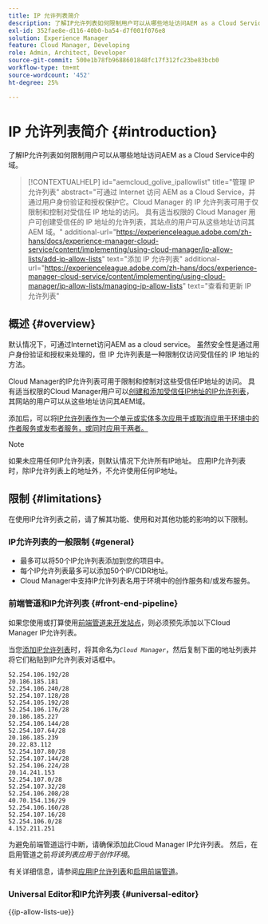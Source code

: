 ```yaml
---
title: IP 允许列表简介
description: 了解IP允许列表如何限制用户可以从哪些地址访问AEM as a Cloud Service中的域。
exl-id: 352fae8e-d116-40b0-ba54-d7f001f076e8
solution: Experience Manager
feature: Cloud Manager, Developing
role: Admin, Architect, Developer
source-git-commit: 500e1b78fb9688601848fc17f312fc23be83bcb0
workflow-type: tm+mt
source-wordcount: '452'
ht-degree: 25%

---
```



# IP 允许列表简介 {#introduction}

了解IP允许列表如何限制用户可以从哪些地址访问AEM as a Cloud Service中的域。

>[!CONTEXTUALHELP]
>id="aemcloud_golive_ipallowlist"
>title="管理 IP 允许列表"
>abstract="可通过 Internet 访问 AEM as a Cloud Service，并通过用户身份验证和授权保护它。Cloud Manager 的 IP 允许列表可用于仅限制和控制对受信任 IP 地址的访问。 具有适当权限的 Cloud Manager 用户可创建受信任的 IP 地址的允许列表，其站点的用户可从这些地址访问其 AEM 域。"
>additional-url="https://experienceleague.adobe.com/zh-hans/docs/experience-manager-cloud-service/content/implementing/using-cloud-manager/ip-allow-lists/add-ip-allow-lists" text="添加 IP 允许列表"
>additional-url="https://experienceleague.adobe.com/zh-hans/docs/experience-manager-cloud-service/content/implementing/using-cloud-manager/ip-allow-lists/managing-ip-allow-lists" text="查看和更新 IP 允许列表"

## 概述 {#overview}

默认情况下，可通过Internet访问AEM as a cloud service。 虽然安全性是通过用户身份验证和授权来处理的，但 IP 允许列表是一种限制仅访问受信任的 IP 地址的方法。

Cloud Manager的IP允许列表可用于限制和控制对这些受信任IP地址的访问。 具有适当权限的Cloud Manager用户可以[创建和添加受信任IP地址的IP允许列表](/help/implementing/cloud-manager/ip-allow-lists/add-ip-allow-lists.md)，其网站的用户可以从这些地址访问其AEM域。

添加后，可以将[IP允许列表作为一个单元或实体多次应用于或取消应用于环境中的作者服务或发布者服务，或同时应用于两者。](/help/implementing/cloud-manager/ip-allow-lists/apply-allow-list.md)

>[!NOTE]
>
>如果未应用任何IP允许列表，则默认情况下允许所有IP地址。 应用IP允许列表时，除IP允许列表上的地址外，不允许使用任何IP地址。

## 限制 {#limitations}

在使用IP允许列表之前，请了解其功能、使用和对其他功能的影响的以下限制。

### IP允许列表的一般限制 {#general}

* 最多可以将50个IP允许列表添加到您的项目中。
* 每个IP允许列表最多可以添加50个IP/CIDR地址。
* Cloud Manager中支持IP允许列表名用于环境中的创作服务和/或发布服务。

### 前端管道和IP允许列表 {#front-end-pipeline}

如果您使用或打算使用[前端管道来开发站点](/help/implementing/developing/introduction/developing-with-front-end-pipelines.md)，则必须预先添加以下Cloud Manager IP允许列表。

当您[添加IP允许列表](/help/implementing/cloud-manager/ip-allow-lists/add-ip-allow-lists.md#add-cm-allowlist)时，将其命名为&#x200B;*`Cloud Manager`*，然后复制下面的地址列表并将它们粘贴到IP允许列表对话框中。

```text
52.254.106.192/28
20.186.185.181
52.254.106.240/28
52.254.107.128/28
52.254.105.192/28
52.254.106.176/28
20.186.185.227
52.254.106.144/28
52.254.107.64/28
20.186.185.239
20.22.83.112
52.254.107.80/28
52.254.107.144/28
52.254.106.224/28
20.14.241.153
52.254.107.0/28
52.254.107.32/28
52.254.106.208/28
40.70.154.136/29
52.254.106.160/28
52.254.107.16/28
52.254.106.0/28
4.152.211.251
```

为避免前端管道运行中断，请确保添加此Cloud Manager IP允许列表。 然后，在启用管道之前&#x200B;*将该列表应用于创作环境*。

有关详细信息，请参阅[应用IP允许列表](/help/implementing/cloud-manager/ip-allow-lists/apply-allow-list.md)和[启用前端管道](/help/sites-cloud/administering/site-creation/enable-front-end-pipeline.md)。

### Universal Editor和IP允许列表 {#universal-editor}

{{ip-allow-lists-ue}}
